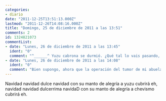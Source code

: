 ```yaml
---
categories:
- diario
date: "2011-12-25T13:51:13.000Z"
lastmod: "2011-12-26T14:08:16.000Z"
title: "Domingo, 25 de diciembre de 2011 a las 13:51"
comments: 2
id: 1324821073
commentList:
- date: "Lunes, 26 de diciembre de 2011 a las 13:45"
  ident: "0"
  comment: "^______^ Yuzu cabrona se durmió. ¿Qué tal lo vais pasando, chicos?"
- date: "Lunes, 26 de diciembre de 2011 a las 14:08"
  ident: "0"
  comment: "Bien supongo, ahora que la operación del tumor de mi abuela ha salio bien ya estoy pasando mejor la navidad y con tu permiso te robo un ^__________^"
---
```


Navidad navidad dulce navidad con su manto de alegría a yuzu cubrirá eh, navidad navidad dulcerrima navidaD con su manto de alegría a chevismo cubrirá eh.